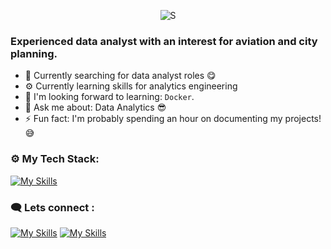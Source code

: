 <p align="center"> <img src="https://komarev.com/ghpvc/?username=spencerbbrian&label=Profile%20views&color=brightgreen&style=plastic" alt="S" /> </p>


<h3 align="left">Experienced data analyst with an interest for aviation and city planning.</h3>

- 🔭 Currently searching for data analyst roles 😋
- ⚙ Currently learning skills for analytics engineering 
- 🏁 I'm looking forward to learning: `Docker`.
- 💬 Ask me about: Data Analytics 😎
- ⚡ Fun fact: I'm probably spending an hour on documenting my projects! 😅


<h3 align="left">⚙ My Tech Stack:</h3>

[![My Skills](https://skillicons.dev/icons?i=python,html,mysql,mongodb,postgres,sqlite,selenium,powershelltheme=dark)](https://skillicons.dev)

<h3>🗨 Lets connect :</h3>

[![My Skills](https://skillicons.dev/icons?i=linkedin&theme=dark)](https://www.linkedin.com/in/spencer-brian-baiden-a740a8164/)
[![My Skills](https://skillicons.dev/icons?i=twitter&theme=dark)](https://twitter.com/spencerbrian_)
